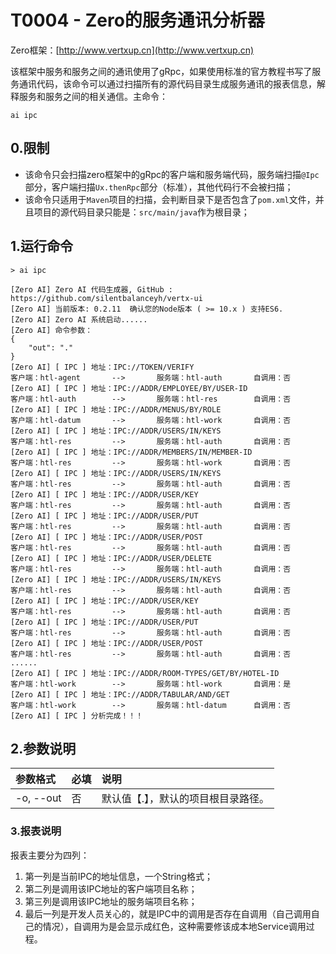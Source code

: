 # T0004 - Zero的服务通讯分析器

Zero框架：[http://www.vertxup.cn](http://www.vertxup.cn)

该框架中服务和服务之间的通讯使用了gRpc，如果使用标准的官方教程书写了服务通讯代码，该命令可以通过扫描所有的源代码目录生成服务通讯的报表信息，解释服务和服务之间的相关通信。主命令：

```shell
ai ipc
```

## 0.限制

* 该命令只会扫描zero框架中的gRpc的客户端和服务端代码，服务端扫描`@Ipc`部分，客户端扫描`Ux.thenRpc`部分（标准），其他代码行不会被扫描；
* 该命令只适用于`Maven`项目的扫描，会判断目录下是否包含了`pom.xml`文件，并且项目的源代码目录只能是：`src/main/java`作为根目录；

## 1.运行命令

```shell
> ai ipc

[Zero AI] Zero AI 代码生成器, GitHub : https://github.com/silentbalanceyh/vertx-ui
[Zero AI] 当前版本: 0.2.11  确认您的Node版本 ( >= 10.x ) 支持ES6.
[Zero AI] Zero AI 系统启动......
[Zero AI] 命令参数：
{
    "out": "."
}
[Zero AI] [ IPC ] 地址：IPC://TOKEN/VERIFY                            客户端：htl-agent       -->       服务端：htl-auth       自调用：否                                  
[Zero AI] [ IPC ] 地址：IPC://ADDR/EMPLOYEE/BY/USER-ID                客户端：htl-auth        -->       服务端：htl-res        自调用：否                                  
[Zero AI] [ IPC ] 地址：IPC://ADDR/MENUS/BY/ROLE                      客户端：htl-datum       -->       服务端：htl-work       自调用：否                                  
[Zero AI] [ IPC ] 地址：IPC://ADDR/USERS/IN/KEYS                      客户端：htl-res         -->       服务端：htl-auth       自调用：否                                  
[Zero AI] [ IPC ] 地址：IPC://ADDR/MEMBERS/IN/MEMBER-ID               客户端：htl-res         -->       服务端：htl-work       自调用：否                                  
[Zero AI] [ IPC ] 地址：IPC://ADDR/USERS/IN/KEYS                      客户端：htl-res         -->       服务端：htl-auth       自调用：否                                  
[Zero AI] [ IPC ] 地址：IPC://ADDR/USER/KEY                           客户端：htl-res         -->       服务端：htl-auth       自调用：否                                  
[Zero AI] [ IPC ] 地址：IPC://ADDR/USER/PUT                           客户端：htl-res         -->       服务端：htl-auth       自调用：否                                  
[Zero AI] [ IPC ] 地址：IPC://ADDR/USER/POST                          客户端：htl-res         -->       服务端：htl-auth       自调用：否                                  
[Zero AI] [ IPC ] 地址：IPC://ADDR/USER/DELETE                        客户端：htl-res         -->       服务端：htl-auth       自调用：否                                  
[Zero AI] [ IPC ] 地址：IPC://ADDR/USERS/IN/KEYS                      客户端：htl-res         -->       服务端：htl-auth       自调用：否                                  
[Zero AI] [ IPC ] 地址：IPC://ADDR/USER/KEY                           客户端：htl-res         -->       服务端：htl-auth       自调用：否                                  
[Zero AI] [ IPC ] 地址：IPC://ADDR/USER/PUT                           客户端：htl-res         -->       服务端：htl-auth       自调用：否                                  
[Zero AI] [ IPC ] 地址：IPC://ADDR/USER/POST                          客户端：htl-res         -->       服务端：htl-auth       自调用：否
......
[Zero AI] [ IPC ] 地址：IPC://ADDR/ROOM-TYPES/GET/BY/HOTEL-ID         客户端：htl-work        -->       服务端：htl-work       自调用：是                                  
[Zero AI] [ IPC ] 地址：IPC://ADDR/TABULAR/AND/GET                    客户端：htl-work        -->       服务端：htl-datum      自调用：否                                  
[Zero AI] [ IPC ] 分析完成！！！
```

## 2.参数说明

| 参数格式 | 必填 | 说明 |
| :--- | :--- | :--- |
| -o, --out | 否 | 默认值【.】，默认的项目根目录路径。 |

### 3.报表说明

报表主要分为四列：

1. 第一列是当前IPC的地址信息，一个String格式；
2. 第二列是调用该IPC地址的客户端项目名称；
3. 第三列是调用该IPC地址的服务端项目名称；
4. 最后一列是开发人员关心的，就是IPC中的调用是否存在自调用（自己调用自己的情况），自调用为是会显示成红色，这种需要修该成本地Service调用过程。



